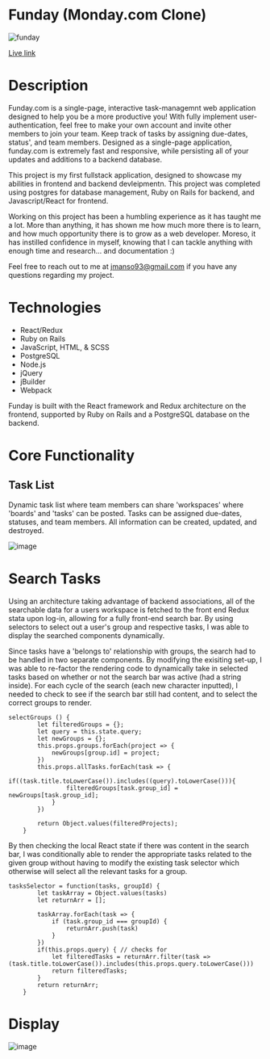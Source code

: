 # Funday (Monday.com Clone)

![funday](https://user-images.githubusercontent.com/63963324/154087129-c97df329-888d-4ce3-8091-84534f80c04e.png)

[Live link](https://funday-aa.herokuapp.com/?#) 

# Description 

Funday.com is a single-page, interactive task-managemnt web application designed to help you be a more productive you! With fully implement user-authentication, feel
free to make your own account and invite other members to join your team. Keep track of tasks by assigning due-dates, status', and team members. Designed as a single-page application, funday.com is extremely fast and responsive, while persisting all of your updates and additions to a backend database. 

This project is my first fullstack application, designed to showcase my abilities in frontend and backend devleipmentn. This project was completed
using postgres for database management, Ruby on Rails for backend, and Javascript/React for frontend. 

Working on this project has been a humbling experience as it has taught me a lot. More than anything, it has shown me how much more there is to 
learn, and how much opportunity there is to grow as a web developer. Moreso, it has instilled confidence in myself, knowing that I can tackle anything
with enough time and research... and documentation :)  

Feel free to reach out to me at jmanso93@gmail.com if you have any questions regarding my project.

# Technologies 

- React/Redux
- Ruby on Rails
- JavaScript, HTML, & SCSS
- PostgreSQL
- Node.js
- jQuery
- jBuilder
- Webpack

Funday is built with the React framework and Redux architecture on the frontend, supported by Ruby on Rails and a PostgreSQL database on the backend.

# Core Functionality

## Task List

Dynamic task list where team members can share 'workspaces' where 'boards' and 'tasks' can be posted. Tasks can be assigned due-dates, statuses, and team members. All information can be created, updated, and destroyed. 

![image](https://user-images.githubusercontent.com/63963324/154088778-223bce01-8515-4acd-bd78-c37f4c1ae150.png)

# Search Tasks

Using an architecture taking advantage of backend associations, all of the searchable data for a users workspace is fetched to the front end Redux stata upon log-in, allowing for a fully front-end search bar. By using selectors to select out a user's group and respective tasks, I was able to display the searched components dynamically.

Since tasks have a 'belongs to' relationship with groups, the search had to be handled in two separate components. By modifying the exisiting set-up, I was able to re-factor the rendering code to dynamically take in selected tasks based on whether or not the search bar was active (had a string inside). For each cycle of the search (each new character inputted), I needed to check to see if the search bar still had content, and to select the correct groups to render.

```
selectGroups () {
        let filteredGroups = {};
        let query = this.state.query;
        let newGroups = {};
        this.props.groups.forEach(project => {
            newGroups[group.id] = project;
        })
        this.props.allTasks.forEach(task => {
            if((task.title.toLowerCase()).includes((query).toLowerCase())){
                filteredGroups[task.group_id] = newGroups[task.group_id];
            }
        })
        
        return Object.values(filteredProjects);
    }
```

By then checking the local React state if there was content in the search bar, I was conditionally able to render the appropriate tasks related to the given group without having to modify the existing task selector which otherwise will select all the relevant tasks for a group. 

```
tasksSelector = function(tasks, groupId) {
        let taskArray = Object.values(tasks)
        let returnArr = [];
    
        taskArray.forEach(task => {
            if (task.group_id === groupId) {
                returnArr.push(task)    
            }
        })
        if(this.props.query) { // checks for 
            let filteredTasks = returnArr.filter(task => (task.title.toLowerCase()).includes(this.props.query.toLowerCase()))
            return filteredTasks;
        }
        return returnArr; 
    }
```
# Display

![image](https://user-images.githubusercontent.com/63963324/154096367-c8336c9a-3474-4a0e-9973-49cb2d2b6a92.png)
